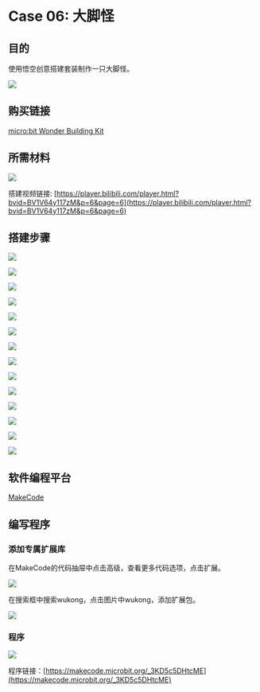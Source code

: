 # Case 06: 大脚怪
## 目的
使用悟空创意搭建套装制作一只大脚怪。

![](./images/case-06-01.png)

## 购买链接

[micro:bit Wonder Building Kit](https://www.elecfreaks.com/micro-bit-wonder-building-kit-without-micro-bit-board.html)

## 所需材料

![](./images/case-06-02.png)

搭建视频链接:
[https://player.bilibili.com/player.html?bvid=BV1V64y117zM&p=6&page=6](https://player.bilibili.com/player.html?bvid=BV1V64y117zM&p=6&page=6)

## 搭建步骤


![](./images/step-case-06-01.png)

![](./images/step-case-06-02.png)

![](./images/step-case-06-03.png)

![](./images/step-case-06-04.png)

![](./images/step-case-06-05.png)

![](./images/step-case-06-06.png)

![](./images/step-case-06-07.png)

![](./images/step-case-06-08.png)

![](./images/step-case-06-09.png)

![](./images/step-case-06-10.png)

![](./images/step-case-06-11.png)

![](./images/step-case-06-12.png)

![](./images/step-case-06-13.png)

![](./images/step-case-06-14.png)

## 软件编程平台

[MakeCode](https://makecode.microbit.org/)

## 编写程序
### 添加专属扩展库

在MakeCode的代码抽屉中点击高级，查看更多代码选项，点击扩展。

![](./images/case-01-03.png)

在搜索框中搜索wukong，点击图片中wukong，添加扩展包。

![](./images/case-01-04.png)




### 程序

![](./images/case-06-05.png)

程序链接：[https://makecode.microbit.org/_3KD5c5DHtcME](https://makecode.microbit.org/_3KD5c5DHtcME)
